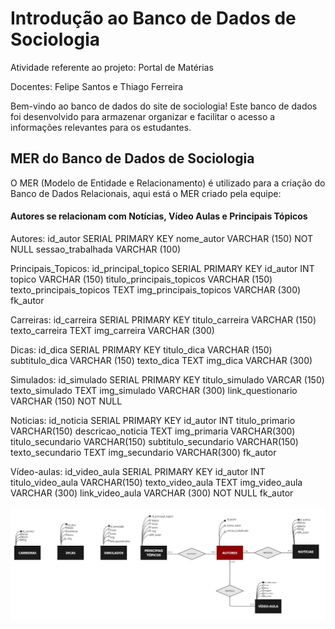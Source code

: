 # Introdução ao Banco de Dados de Sociologia

Atividade referente ao projeto: Portal de Matérias

Docentes: Felipe Santos e Thiago Ferreira

Bem-vindo ao banco de dados do site de sociologia! Este banco de dados foi desenvolvido para armazenar organizar e facilitar o acesso a informações relevantes para os estudantes.

## MER do Banco de Dados de Sociologia

O MER (Modelo de Entidade e Relacionamento) é utilizado para a criação do Banco de Dados Relacionais, aqui está o MER criado pela equipe:

#### Autores se relacionam com Notícias, Vídeo Aulas e Principais Tópicos

Autores:
id_autor SERIAL PRIMARY KEY
nome_autor VARCHAR (150) NOT NULL
sessao_trabalhada VARCHAR (100)

Principais_Topicos:
id_principal_topico SERIAL PRIMARY KEY
id_autor INT
topico VARCHAR (150)
titulo_principais_topicos VARCHAR (150)
texto_principais_topicos TEXT
img_principais_topicos VARCHAR (300)
fk_autor

Carreiras:
id_carreira SERIAL PRIMARY KEY
titulo_carreira VARCHAR (150)
texto_carreira TEXT
img_carreira VARCHAR (300)

Dicas:
id_dica SERIAL PRIMARY KEY
titulo_dica VARCHAR (150)
subtitulo_dica VARCHAR (150)
texto_dica TEXT
img_dica VARCHAR (300)

Simulados:
id_simulado SERIAL PRIMARY KEY
titulo_simulado VARCAR (150)
texto_simulado TEXT
img_simulado VARCHAR (300)
link_questionario VARCHAR (150) NOT NULL

Noticias:
id_noticia SERIAL PRIMARY KEY
id_autor INT
titulo_primario VARCHAR(150)
descricao_noticia TEXT 
img_primaria VARCHAR(300)
titulo_secundario VARCHAR(150)
subtitulo_secundario VARCHAR(150)
texto_secundario TEXT
img_secundario VARCHAR(300)
fk_autor

Vídeo-aulas:
id_video_aula SERIAL PRIMARY KEY
id_autor INT
titulo_video_aula VARCHAR(150)
texto_video_aula TEXT
img_video_aula VARCHAR (300)
link_video_aula VARCHAR (300) NOT NULL
fk_autor

![DER](<DER- Banco de Dados Sociologia.jpeg>)